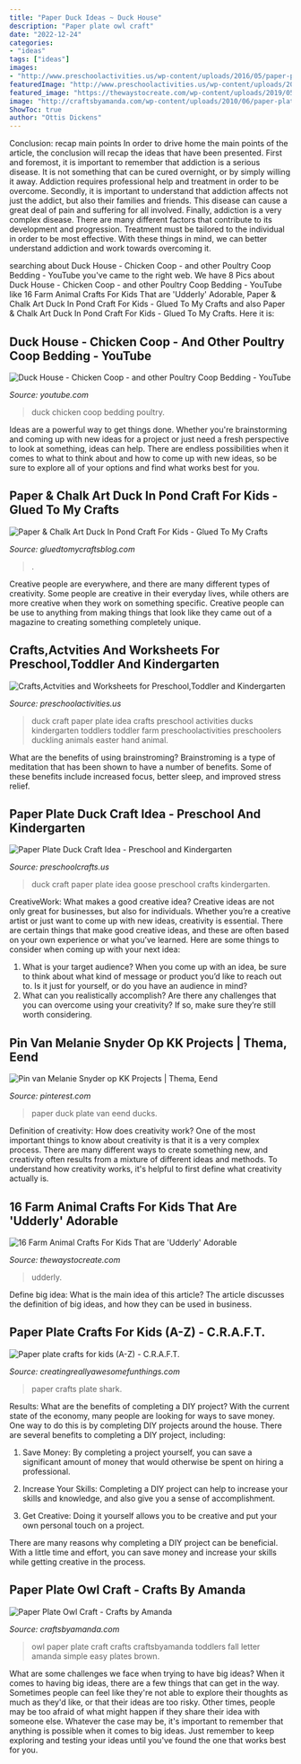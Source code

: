 ```yaml
---
title: "Paper Duck Ideas ~ Duck House"
description: "Paper plate owl craft"
date: "2022-12-24"
categories:
- "ideas"
tags: ["ideas"]
images:
- "http://www.preschoolactivities.us/wp-content/uploads/2016/05/paper-plate-duck-craft-idea-for-kids.jpg"
featuredImage: "http://www.preschoolactivities.us/wp-content/uploads/2016/05/paper-plate-duck-craft-idea-for-kids.jpg"
featured_image: "https://thewaystocreate.com/wp-content/uploads/2019/05/paper-plate-duck-craft-for-kids-.png"
image: "http://craftsbyamanda.com/wp-content/uploads/2010/06/paper-plate-owl-11.jpg"
ShowToc: true
author: "Ottis Dickens"
---
```



Conclusion: recap main points
In order to drive home the main points of the article, the conclusion will recap the ideas that have been presented. First and foremost, it is important to remember that addiction is a serious disease. It is not something that can be cured overnight, or by simply willing it away. Addiction requires professional help and treatment in order to be overcome. Secondly, it is important to understand that addiction affects not just the addict, but also their families and friends. This disease can cause a great deal of pain and suffering for all involved. Finally, addiction is a very complex disease. There are many different factors that contribute to its development and progression. Treatment must be tailored to the individual in order to be most effective. With these things in mind, we can better understand addiction and work towards overcoming it.

	

		
searching about Duck House - Chicken Coop - and other Poultry Coop Bedding - YouTube you've came to the right web. We have 8 Pics about Duck House - Chicken Coop - and other Poultry Coop Bedding - YouTube like 16 Farm Animal Crafts For Kids That are &#039;Udderly&#039; Adorable, Paper &amp; Chalk Art Duck In Pond Craft For Kids - Glued To My Crafts and also Paper &amp; Chalk Art Duck In Pond Craft For Kids - Glued To My Crafts. Here it is:
		
    
## Duck House - Chicken Coop - And Other Poultry Coop Bedding - YouTube

<img loading=lazy src="http://i.ytimg.com/vi/YHi4mtR9sr8/maxresdefault.jpg" onerror="this.onerror=null;this.src='https://tse1.mm.bing.net/th?id=OIP.YqSSx_3igkgRiEJroaUeVQHaEK&amp;pid=15.1';" alt="Duck House - Chicken Coop - and other Poultry Coop Bedding - YouTube">

_Source: youtube.com_

>duck chicken coop bedding poultry. 

	

Ideas are a powerful way to get things done. Whether you're brainstorming and coming up with new ideas for a project or just need a fresh perspective to look at something, ideas can help. There are endless possibilities when it comes to what to think about and how to come up with new ideas, so be sure to explore all of your options and find what works best for you.

    
## Paper &amp; Chalk Art Duck In Pond Craft For Kids - Glued To My Crafts

<img loading=lazy src="https://www.gluedtomycraftsblog.com/wp-content/uploads/2020/04/chalk-art-duck-in-pond-kid-craft-gluedtomycrafts-768x1152.jpg" onerror="this.onerror=null;this.src='https://tse1.mm.bing.net/th?id=OIP.rM8vpxFcaGFN5cv3mtgzOAHaLH&amp;pid=15.1';" alt="Paper &amp; Chalk Art Duck In Pond Craft For Kids - Glued To My Crafts">

_Source: gluedtomycraftsblog.com_

>. 

	

Creative people are everywhere, and there are many different types of creativity. Some people are creative in their everyday lives, while others are more creative when they work on something specific. Creative people can be use to anything from making things that look like they came out of a magazine to creating something completely unique.

    
## Crafts,Actvities And Worksheets For Preschool,Toddler And Kindergarten

<img loading=lazy src="http://www.preschoolactivities.us/wp-content/uploads/2016/05/paper-plate-duck-craft-idea-for-kids.jpg" onerror="this.onerror=null;this.src='https://tse1.mm.bing.net/th?id=OIP.XWo_HBSWZXVJKatKcvZrUwAAAA&amp;pid=15.1';" alt="Crafts,Actvities and Worksheets for Preschool,Toddler and Kindergarten">

_Source: preschoolactivities.us_

>duck craft paper plate idea crafts preschool activities ducks kindergarten toddlers toddler farm preschoolactivities preschoolers duckling animals easter hand animal. 

	

What are the benefits of using brainstroming?
Brainstroming is a type of meditation that has been shown to have a number of benefits. Some of these benefits include increased focus, better sleep, and improved stress relief.

    
## Paper Plate Duck Craft Idea - Preschool And Kindergarten

<img loading=lazy src="https://www.preschoolcrafts.us/wp-content/uploads/2019/02/Paper-Plate-Duck-Craft-Idea.jpg" onerror="this.onerror=null;this.src='https://tse4.mm.bing.net/th?id=OIP.YNrwfNerZVKYfycUrSwkRgHaHa&amp;pid=15.1';" alt="Paper Plate Duck Craft Idea - Preschool and Kindergarten">

_Source: preschoolcrafts.us_

>duck craft paper plate idea goose preschool crafts kindergarten. 

	

CreativeWork: What makes a good creative idea?
Creative ideas are not only great for businesses, but also for individuals. Whether you’re a creative artist or just want to come up with new ideas, creativity is essential. There are certain things that make good creative ideas, and these are often based on your own experience or what you’ve learned. Here are some things to consider when coming up with your next idea: 
1) What is your target audience? When you come up with an idea, be sure to think about what kind of message or product you’d like to reach out to. Is it just for yourself, or do you have an audience in mind? 
2) What can you realistically accomplish? Are there any challenges that you can overcome using your creativity? If so, make sure they’re still worth considering.

    
## Pin Van Melanie Snyder Op KK Projects | Thema, Eend

<img loading=lazy src="https://i.pinimg.com/736x/08/67/a8/0867a8ad756d0265719304dcee866b2b--paper-plates-ducks.jpg" onerror="this.onerror=null;this.src='https://tse1.mm.bing.net/th?id=OIP.7iTOWb7OUqRAmb9A84A9NgHaJ3&amp;pid=15.1';" alt="Pin van Melanie Snyder op KK Projects | Thema, Eend">

_Source: pinterest.com_

>paper duck plate van eend ducks. 

	

Definition of creativity: How does creativity work?
One of the most important things to know about creativity is that it is a very complex process. There are many different ways to create something new, and creativity often results from a mixture of different ideas and methods. To understand how creativity works, it's helpful to first define what creativity actually is.

    
## 16 Farm Animal Crafts For Kids That Are &#039;Udderly&#039; Adorable

<img loading=lazy src="https://thewaystocreate.com/wp-content/uploads/2019/05/paper-plate-duck-craft-for-kids-.png" onerror="this.onerror=null;this.src='https://tse3.mm.bing.net/th?id=OIP.4jJTAMRjMK7uVfkWHT2qqAHaJ8&amp;pid=15.1';" alt="16 Farm Animal Crafts For Kids That are &#039;Udderly&#039; Adorable">

_Source: thewaystocreate.com_

>udderly. 

	

Define big idea: What is the main idea of this article?
The article discusses the definition of big ideas, and how they can be used in business.

    
## Paper Plate Crafts For Kids (A-Z) - C.R.A.F.T.

<img loading=lazy src="http://1.bp.blogspot.com/-BdTR02o4zHg/TYEl2zj-l5I/AAAAAAAANx0/2pDVbMLAepU/s1600/IMG_7380.JPG" onerror="this.onerror=null;this.src='https://tse3.mm.bing.net/th?id=OIP.HnkwWO3yWzq-bvvMWTG3_QHaJ4&amp;pid=15.1';" alt="Paper plate crafts for kids (A-Z) - C.R.A.F.T.">

_Source: creatingreallyawesomefunthings.com_

>paper crafts plate shark. 

	

Results: What are the benefits of completing a DIY project?
With the current state of the economy, many people are looking for ways to save money. One way to do this is by completing DIY projects around the house. There are several benefits to completing a DIY project, including:
1. Save Money: By completing a project yourself, you can save a significant amount of money that would otherwise be spent on hiring a professional.

2. Increase Your Skills: Completing a DIY project can help to increase your skills and knowledge, and also give you a sense of accomplishment.

3. Get Creative: Doing it yourself allows you to be creative and put your own personal touch on a project.

There are many reasons why completing a DIY project can be beneficial. With a little time and effort, you can save money and increase your skills while getting creative in the process.

    
## Paper Plate Owl Craft - Crafts By Amanda

<img loading=lazy src="http://craftsbyamanda.com/wp-content/uploads/2010/06/paper-plate-owl-11.jpg" onerror="this.onerror=null;this.src='https://tse4.mm.bing.net/th?id=OIP.PRwJ7lr52NBKarxQGoXWWgHaEt&amp;pid=15.1';" alt="Paper Plate Owl Craft - Crafts by Amanda">

_Source: craftsbyamanda.com_

>owl paper plate craft crafts craftsbyamanda toddlers fall letter amanda simple easy plates brown. 

	

What are some challenges we face when trying to have big ideas?
When it comes to having big ideas, there are a few things that can get in the way. Sometimes people can feel like they're not able to explore their thoughts as much as they'd like, or that their ideas are too risky. Other times, people may be too afraid of what might happen if they share their idea with someone else. Whatever the case may be, it's important to remember that anything is possible when it comes to big ideas. Just remember to keep exploring and testing your ideas until you've found the one that works best for you.


